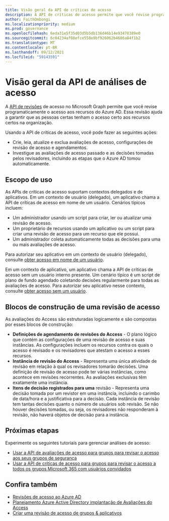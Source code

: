 ```yaml
---
title: Visão geral da API de críticas de acesso
description: A API de críticas de acesso permite que você revise programaticamente o acesso aos recursos do Azure AD.
author: FaithOmbongi
ms.localizationpriority: medium
ms.prod: governance
ms.openlocfilehash: 6eda31e5f35d03d5b5db136d46b14e93470389e0
ms.sourcegitcommit: 6c04234af08efce558e9bf926062b4686a84f1b2
ms.translationtype: MT
ms.contentlocale: pt-BR
ms.lasthandoff: 09/12/2021
ms.locfileid: "59143591"
---
```

# <a name="overview-of-the-access-reviews-api"></a>Visão geral da API de análises de acesso

A [API de revisões](/graph/api/resources/accessreviewsv2-root) de acesso no Microsoft Graph permite que você revise programaticamente o acesso aos recursos do Azure AD. Essa revisão ajuda a garantir que as pessoas certas tenham o acesso certo aos recursos certos na organização.

Usando a API de críticas de acesso, você pode fazer as seguintes ações:
+ Crie, leia, atualize e exclua avaliações de acesso, configurações de revisão de acesso e agendamentos.
+ Investigue as avaliações de acesso passado e as decisões tomadas pelos revisadores, incluindo as etapas que o Azure AD tomou automaticamente.

## <a name="scope-of-use"></a>Escopo de uso

As APIs de críticas de acesso suportam contextos delegados e de aplicativos. Em um contexto de usuário (delegado), um aplicativo chama a API de críticas de acesso em nome de um usuário. Cenários típicos incluem:
+ Um administrador usando um script para criar, ler ou atualizar uma revisão de acesso.
+ Um proprietário de recursos usando um aplicativo ou um script para criar uma revisão de acesso para um recurso que ele possui.
+ Um administrador coleta automaticamente todas as decisões para uma ou mais avaliações de acesso.
  
Para autorizar seu aplicativo em um contexto de usuário (delegado), consulte [obter acesso em nome de um usuário](/graph/auth-v2-user).

Em um contexto de aplicativo, um aplicativo chama a API de críticas de acesso sem um usuário interno presente. Um cenário típico é um script de plano de fundo agendado coletando decisões regularmente para todas as avaliações de acesso. Para autorizar seu aplicativo nesse contexto, consulte [obter acesso sem um usuário](/graph/auth-v2-service).

## <a name="building-blocks-of-an-access-review"></a>Blocos de construção de uma revisão de acesso

As avaliações do Access são estruturadas logicamente e são compostas por esses blocos de construção:
+ **Definições de agendamento de revisões do Access** - O plano lógico que contém as configurações de uma revisão de acesso e suas instâncias. As configurações incluem os recursos contra os quais o acesso é revisado e os revisadores que atestam o acesso a esses recursos.
+ **Instância de revisão do Access** - Representa uma única atividade de revisão em relação à qual os revisadores tomarão decisões. Uma definição de revisão de acesso pode ter várias instâncias, como acontece em revisões recorrentes. As avaliações exclusivas têm exatamente uma instância.
+ **Itens de decisão registrados para uma** revisão - Representa uma decisão tomada por um revistor em uma instância, incluindo o carimbo de data/hora e a justificativa para a decisão. Cada instância de revisão tem tantas decisões quanto o número de usuários sob revisão. Se não houver decisões tomadas, ou seja, os revisadores não responderam à revisão, não haverá objetos de decisão para a instância.

## <a name="next-steps"></a>Próximas etapas

Experimente os seguintes tutoriais para gerenciar análises de acesso:

+ [Usar a API de avaliações de acesso para grupos para revisar o acesso aos seus grupos de segurança](tutorial-accessreviews-securitygroup.md)
+ [Usar a API de críticas de acesso para grupos para revisar o acesso a todos os grupos Microsoft 365 com usuários convidados](tutorial-accessreviews-M365group.md)

## <a name="see-also"></a>Confira também

+ [Revisões de acesso ao Azure AD](/graph/api/resources/accessreviewsv2-root)
+ [Planejamento Azure Active Directory implantação de Avaliações do Access](/azure/active-directory/governance/deploy-access-reviews)
+ [Criar uma revisão de acesso de grupos & aplicativos](/azure/active-directory/governance/create-access-review)

